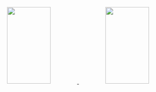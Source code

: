 <div align="center">
  <a href="https://github.com/raypher">
  <img height="180em" width="45%"src="https://github-readme-stats.vercel.app/api?username=raypher&show_icons=true&theme=dracula&include_all_commits=true&count_private=true"/>
  <img height="180em" width="45%"src="https://github-readme-stats.vercel.app/api/top-langs/?username=raypher&layout=compact&langs_count=7&theme=dracula"/>
</div>

